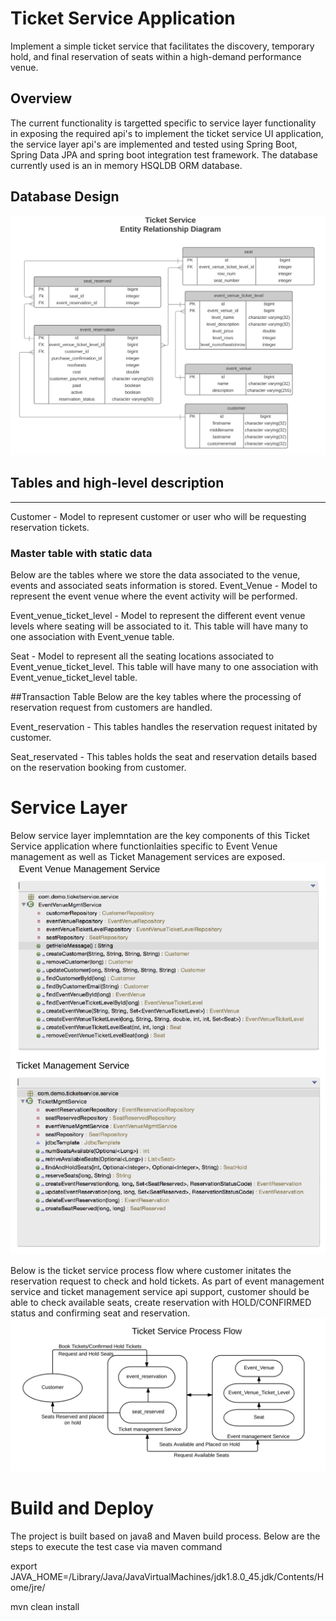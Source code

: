 # Ticket Service Application
Implement a simple ticket service that facilitates the discovery, temporary hold, and final reservation of seats within a high-demand performance venue.

## Overview
The current functionality is targetted specific to service layer functionality in exposing the required api's to implement the ticket service UI application, the service layer api's are implemented and tested using Spring Boot, Spring Data JPA and spring boot integration test framework. The database currently used is an in memory HSQLDB ORM database. 

## Database Design
![alt tag](https://github.com/ssrinivasulu/ticket_service/blob/master/ticket-service-erd.jpg)

## Tables and high-level description
---------------------------------

Customer - Model to represent customer or user who will be requesting reservation tickets. 

### Master table with static data
Below are the tables where we store the data associated to the venue, events and associated seats information is stored. 
Event_Venue - Model to represent the event venue where the event activity will be performed.

Event_venue_ticket_level - Model to represent the different event venue levels where seating will be associated to it. This table will have many to one association with Event_venue table. 

Seat - Model to represent all the seating locations associated to Event_venue_ticket_level. This table will have many to one association with Event_venue_ticket_level table.   

##Transaction Table
Below are the key tables where the processing of reservation request from customers are handled.

Event_reservation - This tables handles the reservation request initated by customer.

Seat_reservated - This tables holds the seat and reservation details based on the reservation booking from customer. 



# Service Layer
Below service layer implemntation  are the key components of this Ticket Service application where functionlaities specific to Event Venue management as well as Ticket Management services are exposed.
![alt tag](https://github.com/ssrinivasulu/ticket_service/blob/master/ticket_service-ServiceLayer.jpg)

Below is the ticket service process flow where customer initates the reservation request to check and hold tickets. As part of event management service and ticket management service api support, customer should be able to check available seats, create reservation with HOLD/CONFIRMED status and confirming seat and reservation.
![alt tag](https://github.com/ssrinivasulu/ticket_service/blob/master/ticket_service_process_flow.jpg)

# Build and Deploy
The project is built based on java8 and Maven build process. Below are the steps to execute the test case via maven command

export JAVA_HOME=/Library/Java/JavaVirtualMachines/jdk1.8.0_45.jdk/Contents/Home/jre/

mvn clean install
